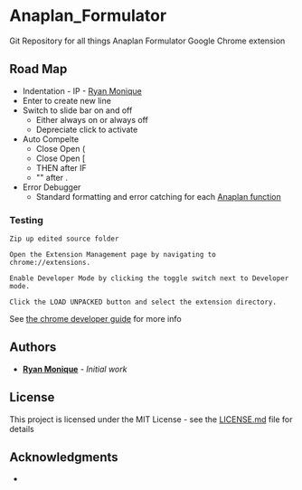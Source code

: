 # Anaplan_Formulator
Git Repository for all things Anaplan Formulator Google Chrome extension

## Road Map

* Indentation - IP - [Ryan Monique](https://github.com/rmonique)
* Enter to create new line
* Switch to slide bar on and off
	- Either always on or always off
	- Depreciate click to activate
* Auto Compelte
	- Close Open (
	- Close Open [
	- THEN after IF
	- "" after .
* Error Debugger
	- Standard formatting and error catching for each [Anaplan function](https://help.anaplan.com/anapedia/Content/Calculation_Functions/CF_All_Functions.htm)

### Testing

```
Zip up edited source folder
```

```
Open the Extension Management page by navigating to chrome://extensions.
```

```
Enable Developer Mode by clicking the toggle switch next to Developer mode.
```

```
Click the LOAD UNPACKED button and select the extension directory.
```

See [the chrome developer guide](https://developer.chrome.com/extensions/getstarted) for more info

## Authors

* **[Ryan Monique](https://github.com/rmonique)** - *Initial work*

## License

This project is licensed under the MIT License - see the [LICENSE.md](LICENSE.md) file for details

## Acknowledgments

* 